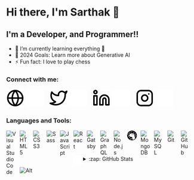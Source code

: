 # Hi there, I'm Sarthak 👋 

<!--
[![Website](https://img.shields.io/website?label=sarthak-industries.com&style=for-the-badge&url=https%3A%2F%2Fcodestackr.com)](https://sarthak-industries.com)
[![Twitter Follow](https://img.shields.io/twitter/follow/SarthakBhatkar6?color=1DA1F2&logo=twitter&style=for-the-badge)](https://twitter.com/intent/follow?original_referer=https%3A%2F%2Fgithub.com%2FSarthakBhatkar6&screen_name=SarthakBhatkar6)
-->

## I'm a Developer, and Programmer!!

- 🌱 I’m currently learning everything 🤣
- 🥅 2024 Goals: Learn more about Generative AI 
- ⚡ Fun fact: I love to play chess

### Connect with me:

[![website](./img/globe-light.svg)](https://sarthak-industries.com#gh-light-mode-only)
[![website](./img/globe-dark.svg)](https://sarthak-industries.com#gh-dark-mode-only)
&nbsp;&nbsp;
[![website](./img/twitter-light.svg)](https://twitter.com/SarthakBhatkar6#gh-light-mode-only)
[![website](./img/twitter-dark.svg)](https://twitter.com/SarthakBhatkar6#gh-dark-mode-only)
&nbsp;&nbsp;
[![website](./img/linkedin-light.svg)](https://linkedin.com/in/sarthakbhatkar#gh-light-mode-only)
[![website](./img/linkedin-dark.svg)](https://linkedin.com/in/sarthakbhatkar#gh-dark-mode-only)
&nbsp;&nbsp;
[![website](./img/instagram-light.svg)](https://instagram.com/_sarthak_bhatkar#gh-light-mode-only)
[![website](./img/instagram-dark.svg)](https://instagram.com/_sarthak_bhatkar#gh-dark-mode-only)
<!--
&nbsp;&nbsp;
[![website](./img/hackerrank-light.svg)](https://instagram.com/_sarthak_bhatkar#gh-light-mode-only)
[![website](./img/hackerrank-dark.svg)](https://instagram.com/_sarthak_bhatkar#gh-dark-mode-only)
&nbsp;&nbsp;
[![website](./img/codechef-light.svg)](https://instagram.com/_sarthak_bhatkar#gh-light-mode-only)
[![website](./img/codechef-dark.svg)](https://instagram.com/_sarthak_bhatkar#gh-dark-mode-only)
&nbsp;&nbsp;
[![website](./img/leetcode-light.svg)](https://instagram.com/_sarthak_bhatkar#gh-light-mode-only)
[![website](./img/leetcode-dark.svg)](https://instagram.com/_sarthak_bhatkar#gh-dark-mode-only)
&nbsp;&nbsp;
[![website](./img/codeforces-light.svg)](https://instagram.com/_sarthak_bhatkar#gh-light-mode-only)
[![website](./img/codeforces-dark.svg)](https://instagram.com/_sarthak_bhatkar#gh-dark-mode-only)

-->
### Languages and Tools:

<img align="left" alt="Visual Studio Code" width="26px" src="https://cdn.jsdelivr.net/gh/devicons/devicon/icons/vscode/vscode-original.svg" style="padding-right:10px;" />

<img align="left" alt="HTML5" width="26px" src="https://cdn.jsdelivr.net/gh/devicons/devicon/icons/html5/html5-original.svg" style="padding-right:10px;" />

<img align="left" alt="CSS3" width="26px" src="https://cdn.jsdelivr.net/gh/devicons/devicon/icons/css3/css3-original.svg" style="padding-right:10px;" />

<img align="left" alt="Sass" width="26px" src="https://cdn.jsdelivr.net/gh/devicons/devicon/icons/sass/sass-original.svg" style="padding-right:10px;" />

<img align="left" alt="JavaScript" width="26px" src="https://cdn.jsdelivr.net/gh/devicons/devicon/icons/javascript/javascript-original.svg" style="padding-right:10px;" />

<img align="left" alt="React" width="26px" src="https://cdn.jsdelivr.net/gh/devicons/devicon/icons/react/react-original.svg" style="padding-right:10px;" />

<img align="left" alt="Gatsby" width="26px" src="https://cdn.jsdelivr.net/gh/devicons/devicon/icons/gatsby/gatsby-original.svg" style="padding-right:10px;" />

<img align="left" alt="GraphQL" width="26px" src="https://cdn.jsdelivr.net/gh/devicons/devicon/icons/graphql/graphql-plain.svg" style="padding-right:10px;" />

<img align="left" alt="Node.js" width="26px" src="https://cdn.jsdelivr.net/gh/devicons/devicon/icons/nodejs/nodejs-original.svg" style="padding-right:10px;" />

<img align="left" alt="Deno" width="26px" src="./img/deno-light.svg" style="padding-right:10px;" />

<img align="left" alt="MongoDB" width="26px" src="https://cdn.jsdelivr.net/gh/devicons/devicon/icons/mongodb/mongodb-original.svg" style="padding-right:10px;" />

<img align="left" alt="MySQL" width="26px" src="https://cdn.jsdelivr.net/gh/devicons/devicon/icons/mysql/mysql-original.svg" style="padding-right:10px;" />

<img align="left" alt="Git" width="26px" src="https://cdn.jsdelivr.net/gh/devicons/devicon/icons/git/git-original.svg" style="padding-right:10px;" />

<img align="left" alt="GitHub" width="26px" src="https://user-images.githubusercontent.com/3369400/139447912-e0f43f33-6d9f-45f8-be46-2df5bbc91289.png" style="padding-right:10px;" />

<img align="left" alt="Terminal" width="26px" src="./img/terminal-dark.svg" />

<br />
<br />

---


<details>
  <summary>:zap: GitHub Stats</summary>

  <img align="left" alt="codeSTACKr's GitHub Stats" src="https://github-readme-stats.vercel.app/api?username=sarthakbhatkar1&show_icons=true&hide_border=false&title_color=ff652f&icon_color=FFE400&bg_color=09131B&text_color=ffffff&border_color=0c1a25" />

</details>

![Alt](https://repobeats.axiom.co/api/embed/d93233777ab5e7721f6c2b52f6e47798f72b64e3.svg "Repobeats analytics image")


[website]: https://sarthak-industries.com
[twitter]: https://twitter.com/SarthakBhatkar6
[instagram]: https://instagram.com/_sarthak_bhatkar
[linkedin]: https://linkedin.com/in/sarthakbhatkar
